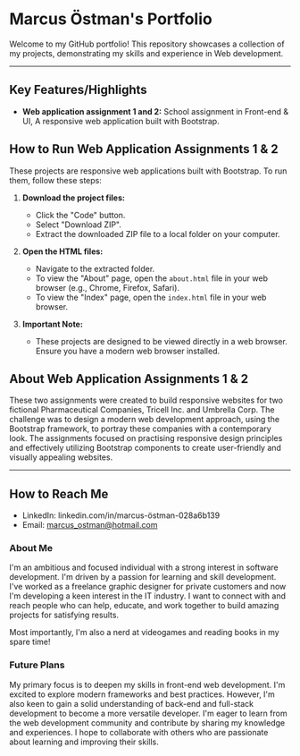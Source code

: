 # Marcus Östman's Portfolio

Welcome to my GitHub portfolio! This repository showcases a collection of my projects, demonstrating my skills and experience in Web development.

------

## Key Features/Highlights

* **Web application assignment 1 and 2:** School assignment in Front-end & UI, A responsive web application built with Bootstrap.

## How to Run Web Application Assignments 1 & 2

These projects are responsive web applications built with Bootstrap. To run them, follow these steps:

1.  **Download the project files:**
    * Click the "Code" button.
    * Select "Download ZIP".
    * Extract the downloaded ZIP file to a local folder on your computer.

2.  **Open the HTML files:**
    * Navigate to the extracted folder.
    * To view the "About" page, open the `about.html` file in your web browser (e.g., Chrome, Firefox, Safari).
    * To view the "Index" page, open the `index.html` file in your web browser.

3.  **Important Note:**
    * These projects are designed to be viewed directly in a web browser. Ensure you have a modern web browser installed.

## About Web Application Assignments 1 & 2

These two assignments were created to build responsive websites for two fictional Pharmaceutical Companies, Tricell Inc. and Umbrella Corp. 
The challenge was to design a modern web development approach, using the Bootstrap framework, to portray these companies with a contemporary look. 
The assignments focused on practising responsive design principles and effectively utilizing Bootstrap components to create user-friendly and visually 
appealing websites.

------

## How to Reach Me

* LinkedIn: linkedin.com/in/marcus-östman-028a6b139
* Email: marcus_ostman@hotmail.com


### About Me

I'm an ambitious and focused individual with a strong interest in software development. I'm driven by a passion for learning and skill development.
I've worked as a freelance graphic designer for private customers and now I'm developing a keen interest in the IT industry.
I want to connect with and reach people who can help, educate, and work together to build amazing projects for satisfying results.

Most importantly, I'm also a nerd at videogames and reading books in my spare time!


### Future Plans

My primary focus is to deepen my skills in front-end web development. I'm excited to explore modern frameworks and best practices. 
However, I'm also keen to gain a solid understanding of back-end and full-stack development to become a more versatile developer.
I'm eager to learn from the web development community and contribute by sharing my knowledge and experiences. I hope to collaborate 
with others who are passionate about learning and improving their skills.

